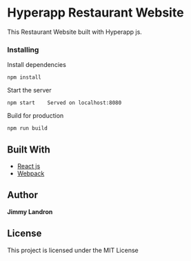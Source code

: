 # Hyperapp Restaurant Website
This Restaurant Website built with Hyperapp js. 


### Installing

Install dependencies

```
npm install
```


Start the server

```
npm start    Served on localhost:8080
```

Build for production

```
npm run build
```


## Built With

* [React js](https://hyperapp.js.org/)
* [Webpack](https://webpack.js.org/)

## Author

 **Jimmy Landron** 



## License

This project is licensed under the MIT License 




